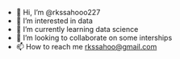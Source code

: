 - 👋 Hi, I’m @rkssahooo227
- 👀 I’m interested in data
- 🌱 I’m currently learning data science 
- 💞️ I’m looking to collaborate on some interships 
- 📫 How to reach me rkssahoo@gmail.com

<!---
rkssahooo227/rkssahooo227 is a ✨ special ✨ repository because its `README.md` (this file) appears on your GitHub profile.
You can click the Preview link to take a look at your changes.
--->
